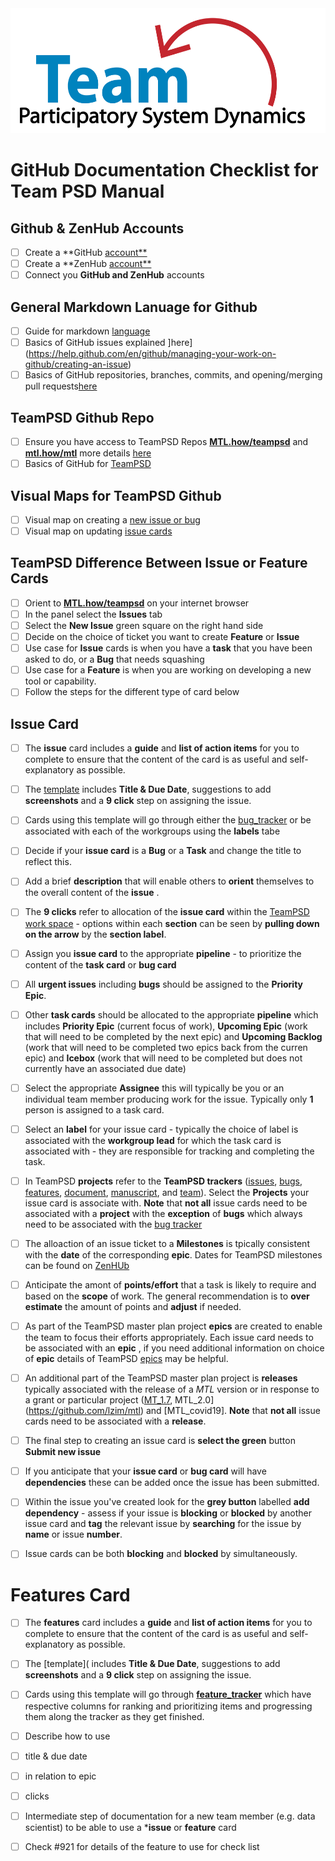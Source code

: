 
<img src = "https://github.com/lzim/teampsd/blob/master/resources/logos/team_psd_logo_sm.png" height = "200" width = "600">  

# GitHub Documentation Checklist for Team PSD Manual 

## Github & ZenHub Accounts
- [ ] Create a **GitHub [account**](https://github.com/)
- [ ] Create a **ZenHub [account**](https://www.zenhub.com/) 
- [ ] Connect you **GitHub and ZenHub** accounts

## General Markdown Lanuage for Github 
- [ ] Guide for markdown [language](https://github.com/lzim/teampsd/blob/master/resources/training_guides/github/github_guide.md)
- [ ] Basics of GitHub issues explained ]here](https://help.github.com/en/github/managing-your-work-on-github/creating-an-issue)
- [ ] Basics of GitHub repositories, branches, commits, and opening/merging pull requests[here](https://guides.github.com/activities/hello-world/)

## TeamPSD Github Repo
- [ ] Ensure you have access to TeamPSD Repos [**MTL.how/teampsd**](https://github.com/lzim/teampsd) and [**mtl.how/mtl**](https://github.com/lzim/mtl) more details [here](https://github.com/lzim/teampsd/blob/master/resources/training_guides/github/repositories.md)
- [ ] Basics of GitHub for [TeamPSD](https://github.com/lzim/teampsd/blob/master/resources/training_guides/github/github_guide.md)

## Visual Maps for TeamPSD Github
- [ ] Visual map on creating a [new issue or bug](https://github.com/lzim/teampsd/blob/master/resources/maps/maps_markdown/zenhub_flow.md)
- [ ] Visual map on updating [issue cards](https://github.com/lzim/teampsd/blob/master/resources/maps/maps_markdown/documentation_map.md)

## TeamPSD Difference Between Issue or Feature Cards
- [ ] Orient to [**MTL.how/teampsd**](https://github.com/lzim/teampsd)  on your internet browser
- [ ] In the panel select the **Issues** tab
- [ ] Select the **New Issue** green square on the right hand side
- [ ] Decide on the choice of ticket you want to create **Feature** or **Issue** 
- [ ] Use case for **Issue** cards is when you have a **task** that you have been asked to do, or a **Bug** that needs squashing
- [ ] Use case for a **Feature** is when you are working on developing a new tool or capability.
- [ ] Follow the steps for the different type of card below

## Issue Card
- [ ] The **issue** card includes a **guide** and **list of action items** for you to complete to ensure that the content of the card is as useful and self-explanatory as possible.
- [ ] The [template](https://github.com/lzim/teampsd/blob/master/.github/ISSUE_TEMPLATE/issue.md) includes **Title & Due Date**, suggestions to add **screenshots** and a **9 click** step on assigning the issue.
- [ ] Cards using this template will go through either the [bug_tracker](https://mtl.how/bugs) or be associated with each of the workgroups using the **labels** tabe
- [ ] Decide if your **issue card** is a **Bug** or a **Task** and change the title to reflect this.
- [ ] Add a brief **description** that will enable others to **orient** themselves to the overall content of the **issue** .
- [ ] The **9 clicks** refer to allocation of the **issue card** within the [TeamPSD work space](https://app.zenhub.com/workspaces/team-psd-workspace-5e4ac9bd8d388dfba6d9aef5/board?assignees=ritahitching&filterLogic=any&repos=87591711) - options within each **section** can be seen by **pulling down on the arrow** by the **section label**. 
- [ ] Assign you **issue card** to the appropriate **pipeline** - to prioritize the content of the **task card** or **bug card**
- [ ] All **urgent issues** including **bugs** should be assigned to the **Priority Epic**.
- [ ] Other **task cards** should be allocated to the appropriate **pipeline** which includes **Priority Epic** (current focus of work), **Upcoming Epic** (work that will need to be completed by the next epic) and **Upcoming Backlog** (work that will need to be completed two epics back from the curren epic) and **Icebox** (work that will need to be completed but does not currently have an associated due date)
- [ ] Select the appropriate **Assignee** this will typically be you or an individual team member producing work for the issue.  Typically only **1** person is assigned to a task card.
- [ ] Select an **label** for your issue card - typically the choice of label is associated with the **workgroup lead** for which the task card is associated with - they are responsible for tracking and completing the task.  
- [ ] In TeamPSD **projects** refer to the **TeamPSD trackers** ([issues](https://github.com/lzim/teampsd/issues), [bugs](http://mtl.how/bugs), [features](http://mtl.how/features), [document](http://mtl.how/documents), [manuscript](http://mtl.how/manuscript), and [team](http://mtl.how/team)).  Select the **Projects** your issue card is associate with. **Note** that **not all** issue cards need to be associated with a **project** with the **exception** of **bugs** which always need to be associated with the [bug tracker](http://mtl.how/bugs)
- [ ] The alloaction of an issue ticket to a **Milestones** is tpically consistent with the **date** of the corresponding **epic**.  Dates for TeamPSD milestones can be found on [ZenHUb](https://app.zenhub.com/workspaces/team-psd-workspace-5e4ac9bd8d388dfba6d9aef5/milestones)
- [ ] Anticipate the amont of **points/effort** that a task is likely to require and based on the **scope** of work. The general recommendation is to **over estimate** the amount of points and **adjust** if needed.  
- [ ] As part of the TeamPSD master plan project **epics** are created to enable the team to focus their efforts appropriately.  Each issue card needs to be associated with an **epic** , if you need additional information on choice of **epic** details of TeamPSD [epics](https://app.zenhub.com/workspaces/team-psd-workspace-5e4ac9bd8d388dfba6d9aef5/roadmap) may be helpful.
- [ ]  An additional part of the TeamPSD master plan project is **releases** typically associated with the release of a *MTL* version or in response to a grant or particular project ([MT_1.7](https://github.com/lzim/mtl/tree/master/release_1.7), MTL_2.0](https://github.com/lzim/mtl) and [MTL_covid19].  **Note** that **not all** issue cards need to be associated with a **release**.
- [ ] The final step to creating an issue card is **select the green** button **Submit new issue** 
- [ ] If you anticipate that your **issue card** or **bug card** will have **dependencies** these can be added once the issue has been submitted. 
- [ ] Within the issue you've created look for the **grey button** labelled **add dependency** - assess if your issue is **blocking** or **blocked** by another issue card and **tag** the relevant issue by **searching** for the issue by **name** or issue **number**.
- [ ] Issue cards can be both **blocking** and **blocked** by simultaneously. 


 # Features Card
- [ ] The **features** card includes a **guide** and **list of action items** for you to complete to ensure that the content of the card is as useful and self-explanatory as possible.
- [ ] The [template](
includes **Title & Due Date**, suggestions to add **screenshots** and a **9 click** step on assigning the issue.

- [ ] Cards using this template will go through [**feature_tracker**](https://mtl.how/features) which have respective columns for ranking and prioritizing items and progressing them along the tracker as they get finished.
- [ ] Describe how to use
- [ ] title & due date
- [ ] in relation to epic 
- [ ]  clicks

- [ ] Intermediate step of documentation for a new team member (e.g. data scientist) to be able to use a ***issue** or **feature** card
- [ ] Check #921 for details of the feature to use for check list 
